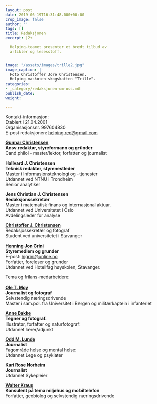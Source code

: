 ```yaml
---
layout: post
date: 2019-06-19T16:31:48.000+00:00
crop_image: false
author: ''
tags: []
title: Redaksjonen
excerpt: |2+

  Helping-teamet presenter et bredt tilbud av
  artikler og lesesstoff.


image: "/assets/images/trille2.jpg"
image_caption: |-
  Foto Christoffer Jore Christensen.
  Helping-maskoten skogskatten "Trille".
categories:
- _category/redaksjonen-om-oss.md
publish_date: 
weight: 

---
```

Kontakt-informasjon:   
Etablert i 21.04.2001  
Organisasjonsnr. 997604830  
E-post redaksjonen: helping.red@gmail.com

[**Gunnar Christensen**](https://app.forestry.io/sites/afjoa9tu1jlglg/?#/pages/_authors-gunnar-christensen-md/ "Gunnar Christensen")  
**Ansv.redaktør, styreformann og gründer**  
Cand.philol - master/lektor, forfatter og journalist

**Hallvard J. Christensen**  
**Teknisk redaktør, styrenestleder**  
Master i Informasjonsteknologi og -tjenester  
Utdannet ved NTNU i Trondheim  
Senior analytiker

**Jens Christian J. Christensen**  
**Redaksjonssekretær**  
Master i matematisk finans og internasjonal aktuar.  
Utdannet ved Universitetet i Oslo  
Avdelingsleder for analyse

[**Christoffer J. Christensen**](http://www.helping.no/christoffer.htm)  
Redaksjossekretær og fotograf  
Student ved universitetet i Stavanger

[**Henning Jon Grini**](http://www.helping.no/henning.htm)  
**Styremedlem og grunder**  
E-post: [hjgrini@online.no](mailto:hjgrini@online.no)  
Forfatter, foreleser og grunder  
Utdannet ved Hotellfag høyskolen, Stavanger.

Tema og frilans-medarbeidere:  
[  
**Ole T. Moy**](http://www.helping.no/bat.ya.htm)  
**Journalist og fotograf**  
Selvstendig næringsdrivende  
Master i sam.pol. fra Universitet i Bergen og militærkaptein i infanteriet

[**Anne Bakke**](http://www.helping.no/ab.htm)  
**Tegner og fotograf.**  
Illustratør, forfatter og naturfotograf.  
Utdannet lærer/adjunkt

[**Odd M. Lunde**](http://www.helping.no/oddmlunde.htm)  
**Journalist**  
Fagområde helse og mental helse:  
Utdannet Lege og psykiater

[**Kari Rose Norheim**](http://www.helping.no/kari.htm)  
**Journalist**  
Utdannet Sykepleier

[**Walter Kraus**](https://spartacus.no/forfattere/walter-kraus)  
**Konsulent på tema miljøhus og mobiltelefon**  
Forfatter, geobiolog og selvstendig næringsdrivende